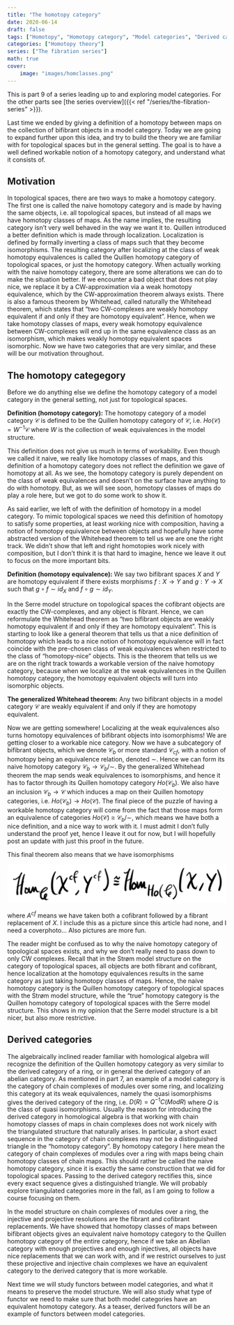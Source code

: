 ```yaml
---
title: "The homotopy category"
date: 2020-06-14
draft: false
tags: ["Homotopy", "Homotopy category", "Model categories", "Derived categories"]
categories: ["Homotopy theory"]
series: ["The fibration series"]
math: true
cover:
    image: "images/homclasses.png"
---
```



This is part 9 of a series leading up to and exploring model categories. For the other parts see [the series overview]({{< ref "/series/the-fibration-series" >}}).

Last time we ended by giving a definition of a homotopy between maps on the collection of bifibrant objects in a model category. Today we are going to expand further upon this idea, and try to build the theory we are familiar with for topological spaces but in the general setting. The goal is to have a well defined workable notion of a homotopy category, and understand what it consists of.

## Motivation

In topological spaces, there are two ways to make a homotopy category. The first one is called the naive homotopy category and is made by having the same objects, i.e. all topological spaces, but instead of all maps we have homotopy classes of maps. As the name implies, the resulting category isn’t very well behaved in the way we want it to. Quillen introduced a better definition which is made through localization. Localization is defined by formally inverting a class of maps such that they become isomorphisms. The resulting category after localizing at the class of weak homotopy equivalences is called the Quillen homotopy category of topological spaces, or just the homotopy category. When actually working with the naive homotopy category, there are some alterations we can do to make the situation better. If we encounter a bad object that does not play nice, we replace it by a CW-approximation via a weak homotopy equivalence, which by the CW-approximation theorem always exists. There is also a famous theorem by Whitehead, called naturally the Whitehead theorem, which states that “two CW-complexes are weakly homotopy equivalent if and only if they are homotopy equivalent”. Hence, when we take homotopy classes of maps, every weak homotopy equivalence between CW-complexes will end up in the same equivalence class as an isomorphism, which makes weakly homotopy equivalent spaces isomorphic. Now we have two categories that are very similar, and these will be our motivation throughout.

## The homotopy categegory

Before we do anything else we define the homotopy category of a model category in the general setting, not just for topological spaces.

**Definition (homotopy category):** The homotopy category of a model category $\mathscr{C}$ is defined to be the Quillen homotopy category of $\mathscr{C}$, i.e. $Ho(\mathscr{C})= W^{-1}\mathscr{C}$ where $W$ is the collection of weak equivalences in the model structure.

This definition does not give us much in terms of workability. Even though we called it naive, we really like homotopy classes of maps, and this definition of a homotopy category does not reflect the definition we gave of homotopy at all. As we see, the homotopy category is purely dependent on the class of weak equivalences and doesn’t on the surface have anything to do with homotopy. But, as we will see soon, homotopy classes of maps do play a role here, but we got to do some work to show it.

As said earlier, we left of with the definition of homotopy in a model category. To mimic topological spaces we need this definition of homotopy to satisfy some properties, at least working nice with composition, having a notion of homotopy equivalence between objects and hopefully have some abstracted version of the Whitehead theorem to tell us we are one the right track. We didn’t show that left and right homotopies work nicely with composition, but I don’t think it is that hard to imagine, hence we leave it out to focus on the more important bits.

**Definition (homotopy equivalence):** We say two bifibrant spaces $X$ and $Y$ are homotopy equivalent if there exists morphisms $f:X\rightarrow Y$ and $g:Y\rightarrow X$ such that $g\circ f \sim id_X$ and $f\circ g \sim id_Y$.

In the Serre model structure on topological spaces the cofibrant objects are exactly the CW-complexes, and any object is fibrant. Hence, we can reformulate the Whitehead theorem as “two bifibrant objects are weakly homotopy equivalent if and only if they are homotopy equivalent”. This is starting to look like a general theorem that tells us that a nice definition of homotopy which leads to a nice notion of homotopy equivalence will in fact coincide with the pre-chosen class of weak equivalences when restricted to the class of “homotopy-nice” objects. This is the theorem that tells us we are on the right track towards a workable version of the naive homotopy category, because when we localize at the weak equivalences in the Quillen homotopy category, the homotopy equivalent objects will turn into isomorphic objects.

**The generalized Whitehead theorem:** Any two bifibrant objects in a model category $\mathscr{C}$ are weakly equivalent if and only if they are homotopy equivalent.

Now we are getting somewhere! Localizing at the weak equivalences also turns homotopy equivalences of bifibrant objects into isomorphisms! We are getting closer to a workable nice category. Now we have a subcategory of bifibrant objects, which we denote $\mathscr{C}_ {b}$ or more standard $\mathscr{C}_{cf}$, with a notion of homotopy being an equivalence relation, denoted $\sim$. Hence we can form its naive homotopy category $\mathscr{C}_b\rightarrow \mathscr{C}_b/\sim$. By the generalized Whitehead theorem the map sends weak equivalences to isomorphisms, and hence it has to factor through its Quillen homotopy category $Ho(\mathscr{C}_b)$. We also have an inclusion $\mathscr{C}_b \rightarrow \mathscr{C}$ which induces a map on their Quillen homotopy categories, i.e. $Ho(\mathscr{C}_b)\rightarrow Ho(\mathscr{C})$. The final piece of the puzzle of having a workable homotopy category will come from the fact that those maps form an equivalence of categories $Ho(\mathscr{C})\cong \mathscr{C}_b/\sim$, which means we have both a nice definition, and a nice way to work with it. I must admit I don’t fully understand the proof yet, hence I leave it out for now, but I will hopefully post an update with just this proof in the future.

This final theorem also means that we have isomorphisms

![Error loading image](images/homclasses.png)

where $A^{cf}$ means we have taken both a cofibrant followed by a fibrant replacement of $X$. I include this as a picture since this article had none, and I need a coverphoto… Also pictures are more fun.

The reader might be confused as to why the naive homotopy category of topological spaces exists, and why we don’t really need to pass down to only CW complexes. Recall that in the Strøm model structure on the category of topological spaces, all objects are both fibrant and cofibrant, hence localization at the homotopy equivalences results in the same category as just taking homotopy classes of maps. Hence, the naive homotopy category is the Quillen homotopy category of topological spaces with the Strøm model structure, while the “true” homotopy category is the Quillen homotopy category of topological spaces with the Serre model structure. This shows in my opinion that the Serre model structure is a bit nicer, but also more restrictive.

## Derived categories

The algebraically inclined reader familiar with homological algebra will recognize the definition of the Quillen homotopy category as very similar to the derived category of a ring, or in general the derived category of an abelian category. As mentioned in part 7, an example of a model category is the category of chain complexes of modules over some ring, and localizing this category at its weak equivalences, namely the quasi isomorphisms gives the derived category of the ring, i.e. $D(R)=Q^{-1}C(ModR)$ where $Q$ is the class of quasi isomorphisms. Usually the reason for introducing the derived category in homological algebra is that working with chain homotopy classes of maps in chain complexes does not work nicely with the triangulated structure that naturally arises. In particular, a short exact sequence in the category of chain complexes may not be a distinguished triangle in the “homotopy category”. By homotopy category I here mean the category of chain complexes of modules over a ring with maps being chain homotopy classes of chain maps. This should rather be called the naive homotopy category, since it is exactly the same construction that we did for topological spaces. Passing to the derived category rectifies this, since every exact sequence gives a distinguished triangle. We will probably explore triangulated categories more in the fall, as I am going to follow a course focusing on them.

In the model structure on chain complexes of modules over a ring, the injective and projective resolutions are the fibrant and cofibrant replacements. We have showed that homotopy classes of maps between bifibrant objects gives an equivalent naive homotopy category to the Quillen homotopy category of the entire category, hence if we take an Abelian category with enough projectives and enough injectives, all objects have nice replacements that we can work with, and if we restrict ourselves to just these projective and injective chain complexes we have an equivalent category to the derived category that is more workable.

Next time we will study functors between model categories, and what it means to preserve the model structure. We will also study what type of functor we need to make sure that both model categories have an equivalent homotopy category. As a teaser, derived functors will be an example of functors between model categories.
